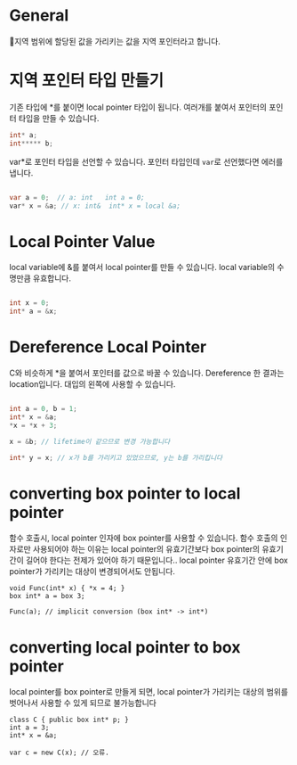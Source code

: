 # General
지역 범위에 할당된 값을 가리키는 값을 지역 포인터라고 합니다.
# 지역 포인터 타입 만들기

기존 타입에 \*를 붙이면 local pointer 타입이 됩니다. 여러개를 붙여서 포인터의 포인터 타입을 만들 수 있습니다.
```cs
int* a;
int***** b;
```

var\*로 포인터 타입을 선언할 수 있습니다. 포인터 타입인데 `var`로 선언했다면 에러를 냅니다.

```csharp

var a = 0;  // a: int   int a = 0;
var* x = &a; // x: int&  int* x = local &a;

```

# Local Pointer Value
local variable에 &를 붙여서 local pointer를 만들 수 있습니다. local variable의 수명만큼 유효합니다.
```csharp

int x = 0;
int* a = &x;

```

# Dereference Local Pointer
C와 비슷하게 \*을 붙여서 포인터를 값으로 바꿀 수 있습니다. Dereference 한 결과는 location입니다. 대입의 왼쪽에 사용할 수 있습니다. 

```csharp

int a = 0, b = 1;
int* x = &a;
*x = *x + 3; 

x = &b; // lifetime이 같으므로 변경 가능합니다

int* y = x; // x가 b를 가리키고 있었으므로, y는 b를 가리킵니다
```

# converting box pointer to local pointer
함수 호출시, local pointer 인자에 box pointer를 사용할 수 있습니다. 함수 호출의 인자로만 사용되어야 하는 이유는 local pointer의 유효기간보다 box pointer의 유효기간이 길어야 한다는 전제가 있어야 하기 때문입니다.. local pointer 유효기간 안에 box pointer가 가리키는 대상이 변경되어서도 안됩니다. 

```
void Func(int* x) { *x = 4; }
box int* a = box 3;

Func(a); // implicit conversion (box int* -> int*)
```
# converting local pointer to box pointer
local pointer를 box pointer로 만들게 되면, local pointer가 가리키는 대상의 범위를 벗어나서 사용할 수 있게 되므로 불가능합니다
```
class C { public box int* p; }
int a = 3;
int* x = &a;

var c = new C(x); // 오류.
```
